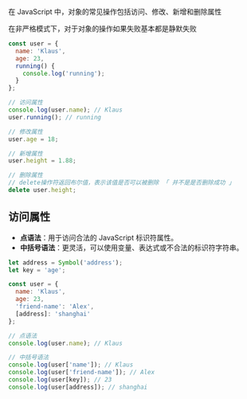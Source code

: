 在 JavaScript 中，对象的常见操作包括访问、修改、新增和删除属性

在非严格模式下，对于对象的操作如果失败基本都是静默失败

```js
const user = {
  name: 'Klaus',
  age: 23,
  running() {
    console.log('running');
  }
};

// 访问属性
console.log(user.name); // Klaus
user.running(); // running

// 修改属性
user.age = 18;

// 新增属性
user.height = 1.88;

// 删除属性
// delete操作符返回布尔值，表示该值是否可以被删除 「 并不是是否删除成功 」
delete user.height;
```



## 访问属性

- **点语法**：用于访问合法的 JavaScript 标识符属性。
- **中括号语法**：更灵活，可以使用变量、表达式或不合法的标识符字符串。

```js
let address = Symbol('address');
let key = 'age';

const user = {
  name: 'Klaus',
  age: 23,
  'friend-name': 'Alex',
  [address]: 'shanghai'
};

// 点语法
console.log(user.name); // Klaus

// 中括号语法
console.log(user['name']); // Klaus
console.log(user['friend-name']); // Alex
console.log(user[key]); // 23
console.log(user[address]); // shanghai
```

